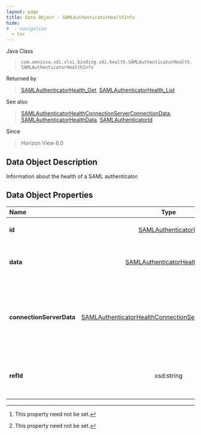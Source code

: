 ```yaml
---
layout: page
title: Data Object - SAMLAuthenticatorHealthInfo
hide:
#  - navigation
  - toc
---
```






Java Class
> `com.omnissa.vdi.vlsi.binding.vdi.health.SAMLAuthenticatorHealth.SAMLAuthenticatorHealthInfo`

Returned by
> [SAMLAuthenticatorHealth_Get](vdi.health.SAMLAuthenticatorHealth.md#get), [SAMLAuthenticatorHealth_List](vdi.health.SAMLAuthenticatorHealth.md#list)

See also
> [SAMLAuthenticatorHealthConnectionServerConnectionData](../2406/vdi.health.SAMLAuthenticatorHealth.ConnectionServerConnectionData.md), [SAMLAuthenticatorHealthData](vdi.health.SAMLAuthenticatorHealth.SAMLAuthenticatorHealthData.md), [SAMLAuthenticatorId](../2406/vdi.entity.SAMLAuthenticatorId.md)

Since
> Horizon View 6.0


## Data Object Description

Information about the health of a SAML authenticator.

## Data Object Properties

 Name | Type | Description
:---|:---:|:---
**id**| [SAMLAuthenticatorId](../2406/vdi.entity.SAMLAuthenticatorId.md)|  The ID of the SAML Authenticator.
**data**| [SAMLAuthenticatorHealthData](vdi.health.SAMLAuthenticatorHealth.SAMLAuthenticatorHealthData.md)|  Basic information about the SAML authenticator.
**connectionServerData**| [SAMLAuthenticatorHealthConnectionServerConnectionData[]](../2406/vdi.health.SAMLAuthenticatorHealth.ConnectionServerConnectionData.md)|  Information about the SAML authenticator connections from each configured connection server. [^1]
**refId**|  xsd:string|  Reference ID of the SAML Authenticator.  **_Since_** Horizon 7.10 [^1]


 


[^1]: This property need not be set.